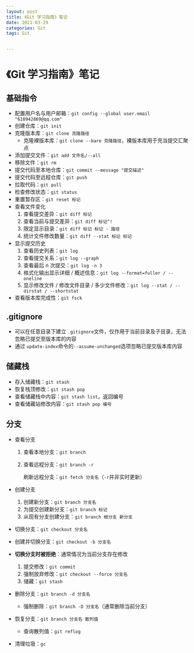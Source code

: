 ```yaml
---
layout: post
title: 《Git 学习指南》笔记
date: 2021-03-29
categories: Git
tags: Git


---
```


# 《Git 学习指南》笔记

## 基础指令

- 配置用户名与用户邮箱：`git config --global user.email "610942869@qq.com"`
- 创建仓库：`git init`
- 克隆版本库：`git clone 克隆路径`
  - 克隆裸版本库：`git clone --bare 克隆路径`，裸版本库用于充当提交汇聚点
- 添加提交文件：`git add 文件名/--all`
- 移除文件：`git rm`
- 提交代码至本地仓库：`git commit --message "提交描述"`
- 提交代码至远程仓库：`git push`
- 拉取代码：`git pull`
- 检查修改状态：`git status`
- 重置暂存区：`git reset 标记`
- 查看文件变化
  1. 查看提交差异：`git diff 标记`
  2. 查看当前与提交差异：`git diff 标记^!`
  3. 限定显示目录：`git diff 标记 标记 - 路径`
  4. 统计文件修改数量：`git diff --stat 标记 标记`
- 显示提交历史
  1. 查看历史列表：`git log`
  2. 查看提交关系：`git log --graph`
  3. 查看最后 n 次提交：`git log -n 3`
  4. 格式化输出显示详细 / 概述信息：`git log --format=fuller / --oneline`
  5. 显示修改文件 / 修改文件目录 / 多少文件修改：`git log --stat / --dirstat / --shortstat`
- 查看版本库完成性：`git fsck`

## .gitignore

- 可以在任意目录下建立 `.gitignore`文件，仅作用于当前目录及子目录，无法忽略已提交至版本库的内容
- 通过 `update-index`命令的`--assume-unchanged`选项忽略已提交版本库内容

## 储藏栈

- 存入储藏栈：`git stash`
- 恢复栈顶修改：`git stash pop`
- 查看储藏栈中内容：`git stash list`，返回编号
- 查看储藏站修改内容：`git stash pop 编号`

## 分支

- 查看分支

  1. 查看本地分支：`git branch`

  2. 查看远程分支：`git branch -r`

     刷新远程分支：`git fetch 分支名`（`-r`并非实时更新）

- 创建分支

  1. 创建新分支：`git branch 分支名`
  2. 为提交创建新分支：`git branch 标记`
  3. 从现有分支创建分支：`git branch 根分支 新分支`

- 切换分支：`git checkout 分支名`

- 创建并切换分支：`git checkout -b 分支名`

- **切换分支时被拒绝**：通常情况为当前分支存在修改

  1. 提交修改：`git commit`
  2. 强制放弃修改：`git checkout --force 分支名`
  3. 储藏：`git stash`

- 删除分支：`git branch -d 分支名`

  - 强制删除：`git branch -D 分支名`（通常删除当前分支）

- 恢复分支：`git branch 分支名 散列值`

  - 查询散列值：`git reflog`

- 清理垃圾：`gc`

